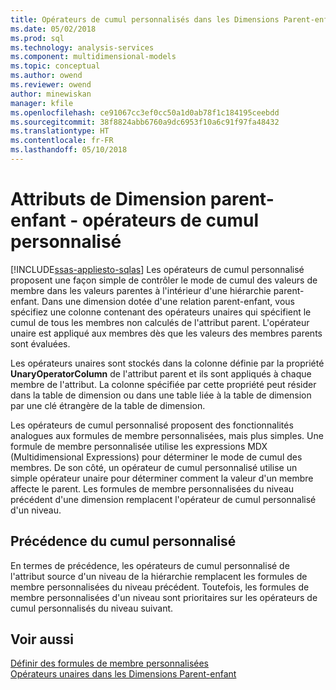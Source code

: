 ```yaml
---
title: Opérateurs de cumul personnalisés dans les Dimensions Parent-enfant | Documents Microsoft
ms.date: 05/02/2018
ms.prod: sql
ms.technology: analysis-services
ms.component: multidimensional-models
ms.topic: conceptual
ms.author: owend
ms.reviewer: owend
author: minewiskan
manager: kfile
ms.openlocfilehash: ce91067cc3ef0cc50a1d0ab78f1c184195ceebdd
ms.sourcegitcommit: 38f8824abb6760a9dc6953f10a6c91f97fa48432
ms.translationtype: HT
ms.contentlocale: fr-FR
ms.lasthandoff: 05/10/2018
---
```

# <a name="parent-child-dimension-attributes---custom-rollup-operators"></a>Attributs de Dimension parent-enfant - opérateurs de cumul personnalisé
[!INCLUDE[ssas-appliesto-sqlas](../../includes/ssas-appliesto-sqlas.md)]
  Les opérateurs de cumul personnalisé proposent une façon simple de contrôler le mode de cumul des valeurs de membre dans les valeurs parentes à l'intérieur d'une hiérarchie parent-enfant. Dans une dimension dotée d'une relation parent-enfant, vous spécifiez une colonne contenant des opérateurs unaires qui spécifient le cumul de tous les membres non calculés de l'attribut parent. L'opérateur unaire est appliqué aux membres dès que les valeurs des membres parents sont évaluées.  
  
 Les opérateurs unaires sont stockés dans la colonne définie par la propriété **UnaryOperatorColumn** de l'attribut parent et ils sont appliqués à chaque membre de l'attribut. La colonne spécifiée par cette propriété peut résider dans la table de dimension ou dans une table liée à la table de dimension par une clé étrangère de la table de dimension.  
  
 Les opérateurs de cumul personnalisé proposent des fonctionnalités analogues aux formules de membre personnalisées, mais plus simples. Une formule de membre personnalisée utilise les expressions MDX (Multidimensional Expressions) pour déterminer le mode de cumul des membres. De son côté, un opérateur de cumul personnalisé utilise un simple opérateur unaire pour déterminer comment la valeur d'un membre affecte le parent. Les formules de membre personnalisées du niveau précédent d'une dimension remplacent l'opérateur de cumul personnalisé d'un niveau.  
  
## <a name="custom-rollup-precedence"></a>Précédence du cumul personnalisé  
 En termes de précédence, les opérateurs de cumul personnalisé de l'attribut source d'un niveau de la hiérarchie remplacent les formules de membre personnalisées du niveau précédent. Toutefois, les formules de membre personnalisées d'un niveau sont prioritaires sur les opérateurs de cumul personnalisés du niveau suivant.  
  
## <a name="see-also"></a>Voir aussi  
 [Définir des formules de membre personnalisées](../../analysis-services/multidimensional-models/attribute-properties-define-custom-member-formulas.md)   
 [Opérateurs unaires dans les Dimensions Parent-enfant](../../analysis-services/multidimensional-models/parent-child-dimension-attributes-unary-operators.md)  
  
  
